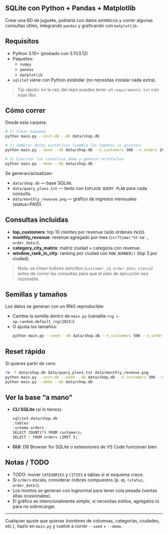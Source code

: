 ## SQLite con Python + Pandas + Matplotlib

Crear una BD de juguete, poblarla con datos sintéticos y correr
algunas consultas útiles, integrando `pandas` y graficando con `matplotlib`.

## Requisitos

- Python 3.10+ (probado con 3.11/3.12)
- Paquetes:
  - `numpy`
  - `pandas`
  - `matplotlib`
- `sqlite3` viene con Python estándar (no necesitas instalar nada extra).

> Tip rápido: en la raíz del repo puedes tener un `requirements.txt` con esas libs.

## Cómo correr

Desde esta carpeta:

```bash
# 1) Crear esquema
python main.py --init-db --db data/shop.db

# 2) Sembrar datos sintéticos (cambia los tamaños si quieres)
python main.py --seed --db data/shop.db --n_customers 300 --n_orders 2000

# 3) Ejecutar las consultas demo y generar artefactos
python main.py --demo --db data/shop.db
```

Se generan/actualizan:

- `data/shop.db` — base SQLite.
- `data/query_plans.txt` — texto con `EXPLAIN QUERY PLAN` para cada consulta.
- `data/monthly_revenue.png` — gráfico de ingresos mensuales (status=PAID).

## Consultas incluidas

- **top_customers**: top 10 clientes por revenue (sólo órdenes `PAID`).
- **monthly_revenue**: revenue agregado por mes (`strftime('%Y-%m', order_date)`).
- **category_city_matrix**: matriz ciudad × categoría con revenue.
- **window_rank_in_city**: ranking por ciudad con `ROW_NUMBER()` (top 3 por ciudad).

> Nota: se crean índices sencillos (`customer_id`, `order_date`, `status`) antes de correr las consultas para que el plan de ejecución sea razonable.

## Semillas y tamaños

Los datos se generan con un RNG reproducible:

- Cambia la semilla dentro de `main.py` (variable `rng = np.random.default_rng(2025)`)
- O ajusta los tamaños:
  ```bash
  python main.py --seed --db data/shop.db --n_customers 500 --n_orders 5000
  ```

## Reset rápido

Si quieres partir de cero:
```bash
rm -f data/shop.db data/query_plans.txt data/monthly_revenue.png
python main.py --init-db --seed --db data/shop.db --n_customers 300 --n_orders 2000
python main.py --demo --db data/shop.db
```

## Ver la base “a mano”

- **CLI SQLite** (si lo tienes):
  ```bash
  sqlite3 data/shop.db
  .tables
  .schema orders
  SELECT COUNT(*) FROM customers;
  SELECT * FROM orders LIMIT 5;
  ```
- **GUI**: DB Browser for SQLite o extensiones de VS Code funcionan bien.

## Notas / TODO

- TODO: mover `CATEGORIES` y `CITIES` a tablas si el esquema crece.
- Si `orders` escala, considerar índices compuestos (p. ej. `(status, order_date)`).
- Los montos se generan con lognormal para tener cola pesada (ventas altas ocasionales).
- El gráfico es intencionalmente simple; si necesitas estilos, agrégalos tú para no sobrecargar.

---
Cualquier ajuste que quieras (nombres de columnas, categorías, ciudades, etc.), hazlo en `main.py` y vuelve a correr `--seed` + `--demo`.
